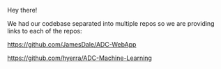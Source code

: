 Hey there!

We had our codebase separated into multiple repos so we are providing links to each of the repos:

https://github.com/JamesDale/ADC-WebApp

https://github.com/hyerra/ADC-Machine-Learning
